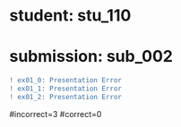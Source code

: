 # student: stu_110
# submission: sub_002

```diff
! ex01_0: Presentation Error
! ex01_1: Presentation Error
! ex01_2: Presentation Error
```
#incorrect=3
#correct=0
